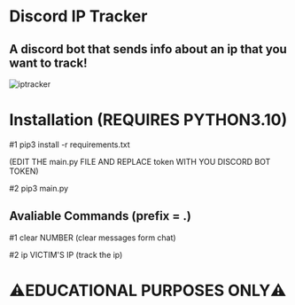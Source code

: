# Discord IP Tracker
## A discord bot that sends info about an ip that you want to track!
![iptracker](https://user-images.githubusercontent.com/113990533/193845353-b5e551c5-24a7-410d-8398-cf3526948902.png)

# Installation (REQUIRES PYTHON3.10)
#1 pip3 install -r requirements.txt

(EDIT THE main.py FILE AND REPLACE token WITH YOU DISCORD BOT TOKEN)

#2 pip3 main.py

## Avaliable Commands (prefix = .)
#1 clear NUMBER (clear messages form chat)

#2 ip VICTIM'S IP (track the ip)

# ⚠️EDUCATIONAL PURPOSES ONLY⚠️
